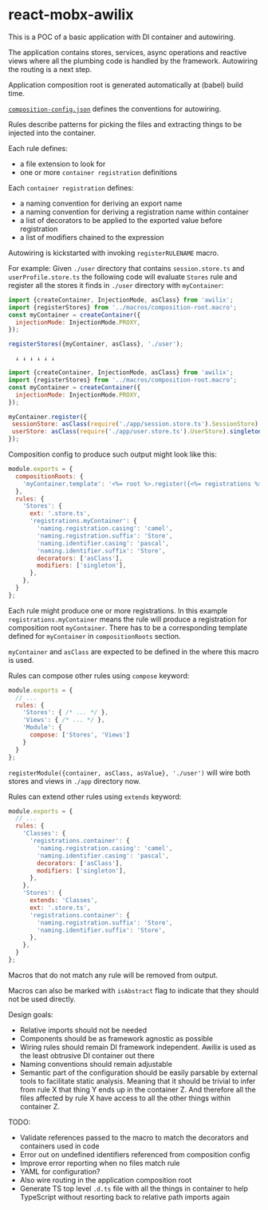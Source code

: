 # react-mobx-awilix

This is a POC of a basic application with DI container and autowiring.

The application contains stores, services, async operations and reactive views where all the plumbing code is handled by the framework.
Autowiring the routing is a next step.

Application composition root is generated automatically at (babel) build time.

[`composition-config.json`](./src/composition-config.json) defines the conventions for autowiring.

Rules describe patterns for picking the files and extracting things to be injected into the container.

Each rule defines:
* a file extension to look for
* one or more `container registration` definitions

Each `container registration` defines:
* a naming convention for deriving an export name
* a naming convention for deriving a registration name within container
* a list of decorators to be applied to the exported value before registration
* a list of modifiers chained to the expression

Autowiring is kickstarted with invoking `registerRULENAME` macro.

For example:
Given `./user` directory that contains `session.store.ts` and `userProfile.store.ts` the following code will evaluate `Stores` rule and register all the stores it finds in `./user` directory with `myContainer`: 
```javascript
import {createContainer, InjectionMode, asClass} from 'awilix';
import {registerStores} from '../macros/composition-root.macro';
const myContainer = createContainer({
  injectionMode: InjectionMode.PROXY,
});

registerStores({myContainer, asClass}, './user');
```
      ↓ ↓ ↓ ↓ ↓ ↓
           
```javascript
import {createContainer, InjectionMode, asClass} from 'awilix';
import {registerStores} from '../macros/composition-root.macro';
const myContainer = createContainer({
  injectionMode: InjectionMode.PROXY,
});

myContainer.register({
 sessionStore: asClass(require('./app/session.store.ts').SessionStore).singleton(),
 userStore: asClass(require('./app/user.store.ts').UserStore).singleton()
});
```

Composition config to produce such output might look like this:

```javascript
module.exports = {
  compositionRoots: {
    'myContainer.template': '<%= root %>.register({<%= registrations %>});',
  },
  rules: {
    'Stores': {
      ext: '.store.ts',
      'registrations.myContainer': {
        'naming.registration.casing': 'camel',
        'naming.registration.suffix': 'Store',
        'naming.identifier.casing': 'pascal',
        'naming.identifier.suffix': 'Store',
        decorators: ['asClass'],
        modifiers: ['singleton'],
      },
    },
  }
};
```

Each rule might produce one or more registrations.
In this example `registrations.myContainer` means the rule will produce a registration for composition root `myContainer`.
There has to be a corresponding template defined for `myContainer` in `compositionRoots` section.

`myContainer` and `asClass` are expected to be defined in the where this macro is used.

Rules can compose other rules using `compose` keyword:
```javascript
module.exports = {
  // ...
  rules: {
    'Stores': { /* ... */ },
    'Views': { /* ... */ },
    'Module': {
      compose: ['Stores', 'Views']
    }
  }
};
```
`registerModule({container, asClass, asValue}, './user')` will wire both stores and views in `./app` directory now.

Rules can extend other rules using `extends` keyword:
```javascript
module.exports = {
  // ...
  rules: {
    'Classes': {
      'registrations.container': {
        'naming.registration.casing': 'camel',
        'naming.identifier.casing': 'pascal',
        decorators: ['asClass'],
        modifiers: ['singleton'],
      },
    },
    'Stores': {
      extends: 'Classes',
      ext: '.store.ts',
      'registrations.container': {
        'naming.registration.suffix': 'Store',
        'naming.identifier.suffix': 'Store',
      },
    },
  }
};
```

Macros that do not match any rule will be removed from output.

Macros can also be marked with `isAbstract` flag to indicate that they should not be used directly.

Design goals:
* Relative imports should not be needed
* Components should be as framework agnostic as possible
* Wiring rules should remain DI framework independent. Awilix is used as the least obtrusive DI container out there
* Naming conventions should remain adjustable
* Semantic part of the configuration should be easily parsable by external tools to facilitate static analysis.
Meaning that it should be trivial to infer from rule X that thing Y ends up in the container Z.
And therefore all the files affected by rule X have access to all the other things within container Z.  

TODO:
* Validate references passed to the macro to match the decorators and containers used in code
* Error out on undefined identifiers referenced from composition config 
* Improve error reporting when no files match rule
* YAML for configuration?
* Also wire routing in the application composition root
* Generate TS top level `.d.ts` file with all the things in container to help TypeScript without resorting back to relative path imports again
